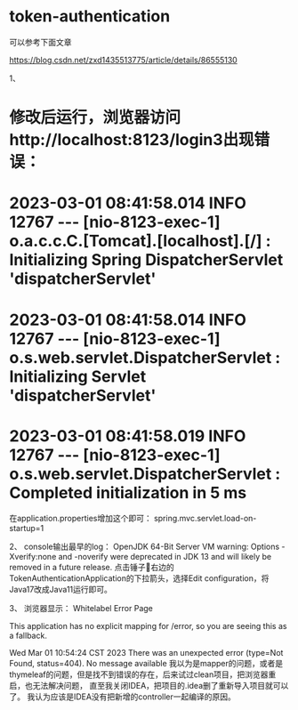 # token-authentication

可以参考下面文章

https://blog.csdn.net/zxd1435513775/article/details/86555130


1、
# 修改后运行，浏览器访问http://localhost:8123/login3出现错误：
# 2023-03-01 08:41:58.014  INFO 12767 --- [nio-8123-exec-1] o.a.c.c.C.[Tomcat].[localhost].[/]       : Initializing Spring DispatcherServlet 'dispatcherServlet'
# 2023-03-01 08:41:58.014  INFO 12767 --- [nio-8123-exec-1] o.s.web.servlet.DispatcherServlet        : Initializing Servlet 'dispatcherServlet'
# 2023-03-01 08:41:58.019  INFO 12767 --- [nio-8123-exec-1] o.s.web.servlet.DispatcherServlet        : Completed initialization in 5 ms
在application.properties增加这个即可：
spring.mvc.servlet.load-on-startup=1

2、
console输出最早的log：
OpenJDK 64-Bit Server VM warning: Options -Xverify:none and -noverify were deprecated in JDK 13 and will likely be removed in a future release.
点击锤子🔨右边的TokenAuthenticationApplication的下拉箭头，选择Edit configuration，将Java17改成Java11运行即可。

3、
浏览器显示：
Whitelabel Error Page

This application has no explicit mapping for /error, so you are seeing this as a fallback.

Wed Mar 01 10:54:24 CST 2023
There was an unexpected error (type=Not Found, status=404).
No message available
我以为是mapper的问题，或者是thymeleaf的问题，但是找不到错误的存在，后来试过clean项目，把浏览器重启，也无法解决问题，
直至我关闭IDEA，把项目的.idea删了重新导入项目就可以了。
我认为应该是IDEA没有把新增的controller一起编译的原因。

